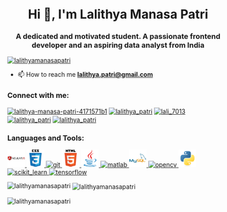 <h1 align="center">Hi 👋, I'm Lalithya Manasa Patri</h1>
<h3 align="center">A dedicated and motivated student. A passionate frontend developer and an aspiring data analyst from India</h3>

<p align="left"> <a href="https://github.com/ryo-ma/github-profile-trophy"><img src="https://github-profile-trophy.vercel.app/?username=lalithyamanasapatri" alt="lalithyamanasapatri" /></a> </p>

- 📫 How to reach me **lalithya.patri@gmail.com**

<h3 align="left">Connect with me:</h3>
<p align="left">
<a href="https://linkedin.com/in/lalithya-manasa-patri-4171571b1" target="blank"><img align="center" src="https://raw.githubusercontent.com/rahuldkjain/github-profile-readme-generator/master/src/images/icons/Social/linked-in-alt.svg" alt="lalithya-manasa-patri-4171571b1" height="30" width="40" /></a>
<a href="https://instagram.com/lalithya_patri" target="blank"><img align="center" src="https://raw.githubusercontent.com/rahuldkjain/github-profile-readme-generator/master/src/images/icons/Social/instagram.svg" alt="lalithya_patri" height="30" width="40" /></a>
<a href="https://www.codechef.com/users/lali_7013" target="blank"><img align="center" src="https://cdn.jsdelivr.net/npm/simple-icons@3.1.0/icons/codechef.svg" alt="lali_7013" height="30" width="40" /></a>
<a href="https://www.hackerrank.com/lalithya_patri" target="blank"><img align="center" src="https://raw.githubusercontent.com/rahuldkjain/github-profile-readme-generator/master/src/images/icons/Social/hackerrank.svg" alt="lalithya_patri" height="30" width="40" /></a>
<a href="https://www.leetcode.com/lalithya_patri" target="blank"><img align="center" src="https://raw.githubusercontent.com/rahuldkjain/github-profile-readme-generator/master/src/images/icons/Social/leet-code.svg" alt="lalithya_patri" height="30" width="40" /></a>
</p>

<h3 align="left">Languages and Tools:</h3>
<p align="left"> <a href="https://angular.io" target="_blank"> <img src="https://raw.githubusercontent.com/devicons/devicon/master/icons/angularjs/angularjs-original-wordmark.svg" alt="angularjs" width="40" height="40"/> </a> <a href="https://www.w3schools.com/css/" target="_blank"> <img src="https://raw.githubusercontent.com/devicons/devicon/master/icons/css3/css3-original-wordmark.svg" alt="css3" width="40" height="40"/> </a> <a href="https://git-scm.com/" target="_blank"> <img src="https://www.vectorlogo.zone/logos/git-scm/git-scm-icon.svg" alt="git" width="40" height="40"/> </a> <a href="https://www.w3.org/html/" target="_blank"> <img src="https://raw.githubusercontent.com/devicons/devicon/master/icons/html5/html5-original-wordmark.svg" alt="html5" width="40" height="40"/> </a> <a href="https://www.java.com" target="_blank"> <img src="https://raw.githubusercontent.com/devicons/devicon/master/icons/java/java-original.svg" alt="java" width="40" height="40"/> </a> <a href="https://www.mathworks.com/" target="_blank"> <img src="https://upload.wikimedia.org/wikipedia/commons/2/21/Matlab_Logo.png" alt="matlab" width="40" height="40"/> </a> <a href="https://www.mysql.com/" target="_blank"> <img src="https://raw.githubusercontent.com/devicons/devicon/master/icons/mysql/mysql-original-wordmark.svg" alt="mysql" width="40" height="40"/> </a> <a href="https://opencv.org/" target="_blank"> <img src="https://www.vectorlogo.zone/logos/opencv/opencv-icon.svg" alt="opencv" width="40" height="40"/> </a> <a href="https://www.python.org" target="_blank"> <img src="https://raw.githubusercontent.com/devicons/devicon/master/icons/python/python-original.svg" alt="python" width="40" height="40"/> </a> <a href="https://scikit-learn.org/" target="_blank"> <img src="https://upload.wikimedia.org/wikipedia/commons/0/05/Scikit_learn_logo_small.svg" alt="scikit_learn" width="40" height="40"/> </a> <a href="https://www.tensorflow.org" target="_blank"> <img src="https://www.vectorlogo.zone/logos/tensorflow/tensorflow-icon.svg" alt="tensorflow" width="40" height="40"/> </a> </p>

<p><img align="left" src="https://github-readme-stats.vercel.app/api/top-langs?username=lalithyamanasapatri&show_icons=true&locale=en&layout=compact" alt="lalithyamanasapatri" /></p>

<p>&nbsp;<img align="center" src="https://github-readme-stats.vercel.app/api?username=lalithyamanasapatri&show_icons=true&locale=en" alt="lalithyamanasapatri" /></p>

<p><img align="center" src="https://github-readme-streak-stats.herokuapp.com/?user=lalithyamanasapatri&" alt="lalithyamanasapatri" /></p>
